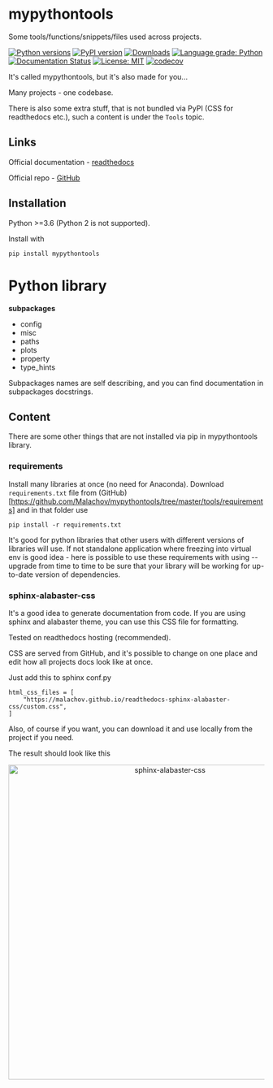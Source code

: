 # mypythontools

Some tools/functions/snippets/files used across projects.

[![Python versions](https://img.shields.io/pypi/pyversions/mypythontools.svg)](https://pypi.python.org/pypi/mypythontools/) [![PyPI version](https://badge.fury.io/py/mypythontools.svg)](https://badge.fury.io/py/mypythontools) [![Downloads](https://pepy.tech/badge/mypythontools)](https://pepy.tech/project/mypythontools) [![Language grade: Python](https://img.shields.io/lgtm/grade/python/g/Malachov/mypythontools.svg?logo=lgtm&logoWidth=18)](https://lgtm.com/projects/g/Malachov/mypythontools/context:python) [![Documentation Status](https://readthedocs.org/projects/mypythontools/badge/?version=latest)](https://mypythontools.readthedocs.io/en/latest/?badge=latest) [![License: MIT](https://img.shields.io/badge/License-MIT-yellow.svg)](https://opensource.org/licenses/MIT) [![codecov](https://codecov.io/gh/Malachov/mypythontools/branch/master/graph/badge.svg)](https://codecov.io/gh/Malachov/mypythontools)

It's called mypythontools, but it's also made for you...

Many projects - one codebase.

There is also some extra stuff, that is not bundled via PyPI (CSS for readthedocs etc.),
such a content is under the `Tools` topic.


## Links

Official documentation - [readthedocs](https://mypythontools.readthedocs.io/)

Official repo - [GitHub](https://github.com/Malachov/mypythontools)


## Installation

Python >=3.6 (Python 2 is not supported).

Install with

```console
pip install mypythontools
```

Python library
==============

**subpackages**

- config
- misc
- paths
- plots
- property
- type_hints

Subpackages names are self describing, and you can find documentation in subpackages docstrings.


## Content

There are some other things that are not installed via pip in mypythontools library.


### requirements

Install many libraries at once (no need for Anaconda). Download `requirements.txt` file from (GitHub)[https://github.com/Malachov/mypythontools/tree/master/tools/requirements] and in that folder use

```
pip install -r requirements.txt
```

It's good for python libraries that other users with different versions of libraries will use. If not standalone application where freezing into virtual env is good idea - here is possible to use these requirements with using --upgrade from time to time to be sure that your library will be working for up-to-date version of dependencies.

### sphinx-alabaster-css

It's a good idea to generate documentation from code. If you are using sphinx and alabaster theme, you can use this CSS file for formatting.

Tested on readthedocs hosting (recommended).

CSS are served from GitHub, and it's possible to change on one place and edit how all projects docs look like at once.

Just add this to sphinx conf.py

```
html_css_files = [
    "https://malachov.github.io/readthedocs-sphinx-alabaster-css/custom.css",
]
```

Also, of course if you want, you can download it and use locally from the project if you need.

The result should look like this

<div align="center"><img src="docs/source/_static/sphinx-alabaster-css.png" width="620" alt="sphinx-alabaster-css"/></div>
